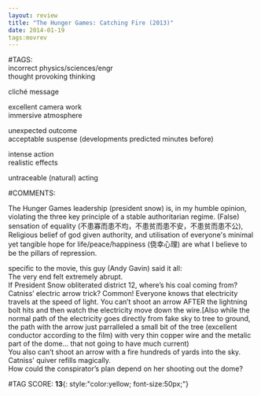 ```yaml
---  
layout: review  
title: "The Hunger Games: Catching Fire (2013)"  
date: 2014-01-19  
tags:movrev  
---  
```

  
#TAGS:  
incorrect physics/sciences/engr  
thought provoking thinking  
  
cliché message  
  
excellent camera work  
immersive atmosphere  
  
unexpected outcome  
acceptable suspense (developments predicted minutes before)  
  
intense action  
realistic effects  
  
untraceable (natural) acting  
  
#COMMENTS:  
  
The Hunger Games leadership (president snow) is, in my humble opinion, violating the three key principle of a stable authoritarian regime. (False) sensation of equality (不患寡而患不均，不患贫而患不安，不患贫而患不公), Religious belief of god given authority, and utilisation of everyone's minimal yet tangible hope for life/peace/happiness (侥幸心理) are what I believe to be the pillars of repression.  
  
specific to the movie, this guy (Andy Gavin) said it all:  
The very end felt extremely abrupt.  
If President Snow obliterated district 12, where’s his coal coming from?  
Catniss’ electric arrow trick? Common! Everyone knows that electricity travels at the speed of light. You can’t shoot an arrow AFTER the lightning bolt hits and then watch the electricity move down the wire.[Also while the normal path of the electricity goes directly from fake sky to tree to ground, the path with the arrow just parralleled a small bit of the tree (excellent conductor according to the film) with very thin copper wire and the metalic part of the dome... that not going to have much current)  
You also can’t shoot an arrow with a fire hundreds of yards into the sky.  
Catniss' quiver refills magically.  
How could the conspirator’s plan depend on her shooting out the dome?  
  
  
  
  
  
#TAG SCORE: **13**{: style:"color:yellow; font-size:50px;"}  
